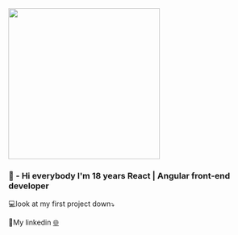 
<img src="https://rangleio.ghost.io/content/images/2017/01/rangleio-blog-migrating-angular-2-to-react.gif" style="width:300px;">

<h3>🎨 - Hi everybody I'm 18 years React | Angular front-end developer</h3>
<p>💻look at my first project down⤵️</p>
<p>🔆My linkedin <a href="https://www.linkedin.com/in/stahniukkkk/" target="_blank">🌐</a></p>

